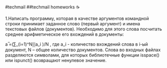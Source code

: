 #techmail
##techmail homeworks :coffee:

1.Написать программу, которая в качестве аргументов командной строки принимает заданное слово (первый аргумент) и имена текстовых файлов (документов). Необходимо для этого слова посчитать среднее арифметическое его вхождений в документы: 

a ̅=(∑_(i=1)^N▒a_i )/N
, где a_i - количество вхождений слова в i-ый документ,
N – общее количество документов.
Слова во входных файлах разделяются символами, для которых библиотечные функции isspace() или ispunct() возвращают ненулевое значение.
